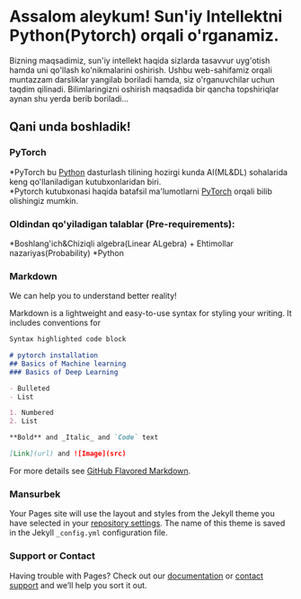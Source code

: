 # Assalom aleykum! Sun'iy Intellektni Python(Pytorch) orqali o'rganamiz. 
Bizning maqsadimiz, sun'iy intellekt haqida sizlarda tasavvur uyg'otish hamda uni qo'llash ko'nikmalarini oshirish.
Ushbu web-sahifamiz orqali muntazzam darsliklar yangilab boriladi hamda, siz o'rganuvchilar uchun taqdim qilinadi.
Bilimlaringizni oshirish maqsadida bir qancha topshiriqlar aynan shu yerda berib boriladi...
## Qani unda boshladik!
### PyTorch
 *PyTorch bu [Python](https://python.org) dasturlash tilining hozirgi kunda AI(ML&DL) sohalarida keng qo'llaniladigan kutubxonlaridan biri.  
 *Pytorch kutubxonasi haqida batafsil ma'lumotlarni [PyTorch](https://pytorch.org) orqali bilib olishingiz mumkin.

### Oldindan qo'yiladigan talablar (Pre-requirements): 
  *Boshlang'ich&Chiziqli algebra(Linear ALgebra) + Ehtimollar nazariyas(Probability)
  *Python 
### Markdown
We can help you to understand better reality!

Markdown is a lightweight and easy-to-use syntax for styling your writing. It includes conventions for

```markdown
Syntax highlighted code block

# pytorch installation
## Basics of Machine learning
### Basics of Deep Learning

- Bulleted
- List

1. Numbered
2. List

**Bold** and _Italic_ and `Code` text

[Link](url) and ![Image](src)
```

For more details see [GitHub Flavored Markdown](https://guides.github.com/features/mastering-markdown/).

### Mansurbek

Your Pages site will use the layout and styles from the Jekyll theme you have selected in your [repository settings](https://github.com/Mansurbek25/AI_Project/settings). The name of this theme is saved in the Jekyll `_config.yml` configuration file.

### Support or Contact

Having trouble with Pages? Check out our [documentation](https://docs.github.com/categories/github-pages-basics/) or [contact support](https://github.com/contact) and we’ll help you sort it out.
